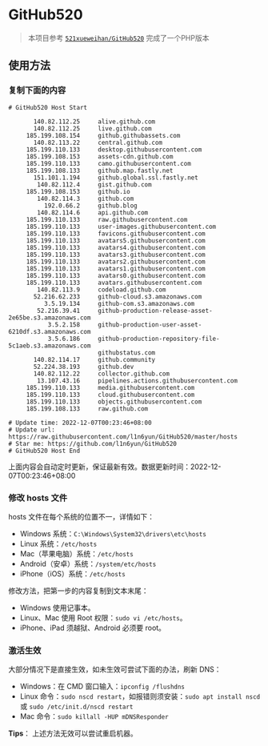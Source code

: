 # GitHub520

> 本项目参考   [`521xueweihan/GitHub520`](https://github.com/521xueweihan/GitHub520 ) 完成了一个PHP版本

## 使用方法

### 复制下面的内容

```text
# GitHub520 Host Start

       140.82.112.25     alive.github.com
       140.82.112.25     live.github.com
     185.199.108.154     github.githubassets.com
       140.82.113.22     central.github.com
     185.199.110.133     desktop.githubusercontent.com
     185.199.108.153     assets-cdn.github.com
     185.199.110.133     camo.githubusercontent.com
     185.199.108.133     github.map.fastly.net
       151.101.1.194     github.global.ssl.fastly.net
        140.82.112.4     gist.github.com
     185.199.108.153     github.io
        140.82.114.3     github.com
          192.0.66.2     github.blog
        140.82.114.6     api.github.com
     185.199.110.133     raw.githubusercontent.com
     185.199.110.133     user-images.githubusercontent.com
     185.199.110.133     favicons.githubusercontent.com
     185.199.110.133     avatars5.githubusercontent.com
     185.199.110.133     avatars4.githubusercontent.com
     185.199.110.133     avatars3.githubusercontent.com
     185.199.110.133     avatars2.githubusercontent.com
     185.199.110.133     avatars1.githubusercontent.com
     185.199.110.133     avatars0.githubusercontent.com
     185.199.110.133     avatars.githubusercontent.com
        140.82.113.9     codeload.github.com
       52.216.62.233     github-cloud.s3.amazonaws.com
          3.5.19.134     github-com.s3.amazonaws.com
        52.216.39.41     github-production-release-asset-2e65be.s3.amazonaws.com
           3.5.2.158     github-production-user-asset-6210df.s3.amazonaws.com
           3.5.6.186     github-production-repository-file-5c1aeb.s3.amazonaws.com
                         githubstatus.com
       140.82.114.17     github.community
       52.224.38.193     github.dev
       140.82.112.22     collector.github.com
        13.107.43.16     pipelines.actions.githubusercontent.com
     185.199.110.133     media.githubusercontent.com
     185.199.110.133     cloud.githubusercontent.com
     185.199.110.133     objects.githubusercontent.com
     185.199.108.133     raw.github.com

# Update time: 2022-12-07T00:23:46+08:00
# Update url: https://raw.githubusercontent.com/l1n6yun/GitHub520/master/hosts
# Star me: https://github.com/l1n6yun/GitHub520
# GitHub520 Host End

```

上面内容会自动定时更新，保证最新有效。数据更新时间：2022-12-07T00:23:46+08:00

### 修改 hosts 文件

hosts 文件在每个系统的位置不一，详情如下：

- Windows 系统：`C:\Windows\System32\drivers\etc\hosts`
- Linux 系统：`/etc/hosts`
- Mac（苹果电脑）系统：`/etc/hosts`
- Android（安卓）系统：`/system/etc/hosts`
- iPhone（iOS）系统：`/etc/hosts`

修改方法，把第一步的内容复制到文本末尾：

- Windows 使用记事本。
- Linux、Mac 使用 Root 权限：`sudo vi /etc/hosts`。
- iPhone、iPad 须越狱、Android 必须要 root。

### 激活生效

大部分情况下是直接生效，如未生效可尝试下面的办法，刷新 DNS：

- Windows：在 CMD 窗口输入：`ipconfig /flushdns`
- Linux 命令：`sudo nscd restart`，如报错则须安装：`sudo apt install nscd` 或 `sudo /etc/init.d/nscd restart`
- Mac 命令：`sudo killall -HUP mDNSResponder`

**Tips**： 上述方法无效可以尝试重启机器。